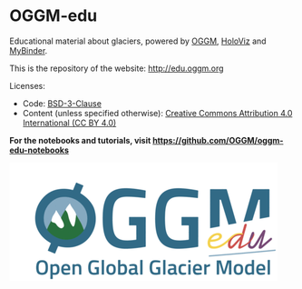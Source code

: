 # OGGM-edu

Educational material about glaciers, powered by [OGGM](https://oggm.org),
[HoloViz](http://holoviz.org) and [MyBinder](https://mybinder.org).

This is the repository of the website: http://edu.oggm.org

Licenses:
- Code: [BSD-3-Clause](https://github.com/OGGM/oggm-edu/blob/master/LICENSE.txt)
- Content (unless specified otherwise): [Creative Commons Attribution 4.0 International (CC BY 4.0)](https://creativecommons.org/licenses/by/4.0/)

**For the notebooks and tutorials, visit https://github.com/OGGM/oggm-edu-notebooks**

![img](docs/_static/oggm.gif)
